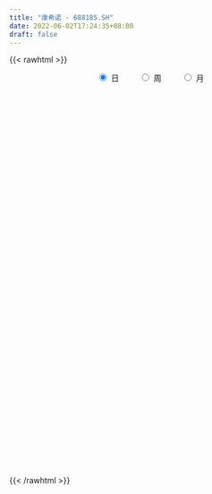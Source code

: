```yaml
---
title: "康希诺 - 688185.SH"
date: 2022-06-02T17:24:35+08:00
draft: false
---
```

{{< rawhtml >}}
    <div style="text-align: center">
        <label style="padding: 1rem;"><input style="margin-right: .5rem" type="radio" name="period" value="D" checked onclick="period_change(this)">日</label>
        <label style="padding: 1rem;"><input style="margin-right: .5rem" type="radio" name="period" value="W" onclick="period_change(this)">周</label>
        <label style="padding: 1rem;"><input style="margin-right: .5rem" type="radio" name="period" value="M" onclick="period_change(this)">月</label>
    </div>
    <div id="chart" style="height: 700px;"></div> 
    <script type="text/javascript">
        const D_v = [22945.04,17100.03,16061.55,15640.01,12514.87,16692.44,14291.51,12781.97,9798.59,14694.53,22017.06,17697.86,14028.57,9847.31,19751.22,16334.21,11403.13,14167.21,10232.92,9230.88,9706.42,21713.35,8778.14,9422.21,10344.81,7407.35,6988.09,16464.11,10121.99,8242.08,17330.8,10828.7,8156.59,10602.54,7717.24,10408.77,8267.52,15610.33,15352.42,16555.73,10588.34,10164.38,12039.78,10843.04,18139.57,9496.53,18819.92,18611.19,18073.12,17357.4,29679.82,17295.55,12804.37,22357.1,13980.03,11912.51,14427.76,10878.93,40239.39,30861.91,26879.27,19613.99,17455.99,21514.37,37329.97,23903.79,14927.01,16565.4,17756.22,19696.51,21020.74,24901.21,18568.1,13306.1,20234.59,19694.86,18417.09,9987.32,11946.68,15825.58,18306.34,17973.85,16327.55,22076.99,11537.43,10735.78,16664.71,20233.3,11695.95,18958.24,18609.67,26052.95,19486.85,13796.15,15204.65,11583.17,11470.42,20849.49,25326.16,17105.15,11699.21,12076.27,11754.14,15229.24,10558.41,27682.87,42962.51,16566.28,15861.7,28377.87,16602.71,18431.41,34401.77,16964.55,25344.41,18592.26,11996.77,41924.0,40245.13,24981.56,21249.33,13445.98,16851.69,13392.87,15817.97,19121.55,18799.73,80172.48,66615.48,33076.43,25597.54,19042.92,18686.98,13647.89,15170.87,26741.16,39269.95,26003.29,29010.3,70645.76,42200.66,48343.8,43438.41,29829.87,20332.99,21779.06,24668.39,18958.17,21514.29,20801.41,17624.75,19238.16,28948.13,22199.29,20701.88,24855.16,28490.57,25646.3,19376.43,19722.68,29635.85,27098.9,21799.87,22927.63,14820.98,24029.38,18589.01,13697.29,10373.86,23137.9,14862.72,11309.65,11345.54,12006.24,14040.56,19084.96,10090.52,9857.47,8427.37,12084.96,27791.78,41686.52,18775.12,14960.91,21522.31,17524.21,15973.99,12816.49,10184.32,15550.18,16734.87,18331.35,22803.51,28857.83,21633.53,34931.0,22589.23,30082.8,30373.04,30026.57,52577.54,66365.66,35083.95,22603.75,44879.42,25933.62,27482.63,23228.4,30649.3,26569.57,31296.0,43450.46,28258.89,19832.55,23952.14,20315.26,31177.74,33501.77,18851.36,16552.76,18416.29,12569.23,22195.95,19253.16,29684.41,21689.97,31099.2,21083.76,27546.63,22839.78,14984.87,14054.39,17942.03,28337.69,22027.02,20064.79,31066.11,23010.8,12356.23,16129.4,82215.97,40914.88,36154.91,19281.98,15994.54,73328.1,44985.36,44234.19,29684.03,24753.67]
const D_histogram = [0.0,0.8066552707,0.8565025024,1.6693236384,1.3804094214,2.0753981001,2.0031916988,0.684167995,-0.8854343551,-0.7740859114,2.8092956717,5.4166819073,6.0380048133,6.1046249333,8.1942190618,9.9487316365,10.7174209676,10.7588198883,9.8505302439,9.1532851036,7.5274031354,10.9371285848,11.730674492,11.8965472268,11.574484366,10.6365142064,9.7701162229,6.0654718254,1.5344424375,-0.6423000874,-5.5412847424,-6.6612577823,-8.6942591258,-9.0894929331,-9.8769183232,-11.8489476633,-12.5951319065,-15.2799491499,-18.4758850926,-18.896060877,-17.5253896016,-15.5530023338,-15.5988486999,-16.3152385058,-18.7103228802,-20.113142281,-15.4005637188,-10.2839607769,-5.7849560173,-2.9161544567,4.8498045713,9.0780118986,10.9715673784,8.4708377265,3.4552762412,0.7235754596,-3.6221487158,-6.6112976854,-11.4221220841,-16.707863086,-20.5963668453,-21.8637146045,-21.1919384593,-20.0083442836,-16.3773982296,-12.9430848695,-9.857216212,-7.6095926967,-4.2998681266,-2.3822484157,-1.3920631007,0.185730971,0.4494222814,0.9352615535,2.0573199132,3.6046217757,4.163181527,4.7543928192,5.4148620516,5.5165626894,5.021666083,4.2790126988,3.407057665,4.367603952,4.6199512523,4.9426377881,4.5715781396,5.5143933471,5.4305565712,4.1885394964,4.9303361447,3.3854481544,2.1123976569,1.0773940525,1.1355655693,1.3869898449,1.7323508964,2.8688617104,4.3432359416,4.7341197943,4.7617801656,4.810490278,5.1805174409,4.794102545,4.1362617207,5.1891717726,3.0940713128,1.6953819037,0.348265175,0.4728245868,0.8121150472,0.5477707332,-1.1799750952,-1.9479882451,-1.7059984839,-0.9884508092,-0.37131731,1.8170147044,4.3684029939,5.3456605528,5.2779755811,5.0522953566,4.6698280217,4.4084557645,3.8443695528,3.7986725738,3.4991850465,4.1485673251,4.4576529355,3.7906286754,2.5834351046,1.9240602381,0.9011337031,0.2143654991,0.2779673104,1.103394638,2.1231326067,2.8515391119,3.5638976601,5.8231933422,6.0862285521,7.2472063985,7.8636019729,7.4342976614,6.3417277837,4.7894641138,4.1586746491,2.9381983226,1.8470185664,1.067284218,0.5237529304,-0.1896853466,-2.0707262591,-3.0588579011,-3.2103036512,-2.7454937291,-1.2309626096,-0.7362603763,-0.5074381082,-1.2378693203,-0.7013305493,-0.5714523271,-1.250798943,-2.5252476886,-3.4045181248,-4.8967531806,-4.8777565802,-5.0565274096,-5.1264840776,-4.1849777672,-3.897596467,-3.2031417795,-2.593437256,-1.637877603,-0.6580440669,-0.9528380167,-1.0244284559,-1.0942594102,-1.1179040861,-0.7176103957,0.2245269556,1.1966433856,1.139583577,1.3147045693,0.663995893,0.7388921051,0.668830686,0.4111435879,0.2124390494,-0.1920820836,-0.6771581917,-0.622880931,-1.6244744845,-2.756218118,-3.096634003,-2.1292861725,-1.4819490364,-0.8245144553,-0.7651418311,-0.4584927776,1.2185188573,3.6790744773,4.175510991,4.3906795731,5.4848721138,5.3945183024,4.1604000981,3.0151003792,2.147115479,0.7475251369,0.0985480282,-0.9976847735,-2.3974714814,-3.131377297,-3.2121356334,-3.2995375387,-4.0018618375,-4.6799088427,-4.7917307865,-4.5720757449,-4.3997456473,-4.122066732,-4.2717237106,-4.1917363281,-4.7914430179,-5.0198475378,-4.6117591843,-4.3216850366,-3.3987309502,-2.4726480431,-1.7132359808,-1.0418643145,-0.3002266491,0.4829966802,1.2488500366,1.6781102994,2.2236231045,2.345019742,2.3579968047,2.3716306142,3.5531627648,3.9952388278,3.7284068284,3.4509514945,3.1467134922,4.6896447815,4.84434699,5.2138286971,5.2807974791,4.9205249304]
const D_fast = [0.0,1.0083190883,1.2722919457,2.5024439912,2.5586321296,3.7724703334,4.2010618568,3.0530801517,1.2621192129,1.1799461786,5.4656516797,9.4272083922,11.5580325014,13.1508088548,17.2889577488,21.5306532326,24.9786978056,27.7098016984,29.264144615,30.8552207506,31.1111895662,37.2551971617,40.981411692,44.1214212335,46.6929794642,48.4141378562,49.9902689284,47.8019924873,43.6545737088,41.317256162,35.0329503215,32.2476628359,28.0410967109,25.3734896704,22.1168346994,17.1825684435,13.2876012238,6.7827966929,-1.032110523,-6.1763015266,-9.1869776516,-11.1028409672,-15.0483995083,-19.8435989407,-26.9162640351,-33.3473690061,-32.4849313736,-29.939318626,-26.8865528707,-24.7467899243,-15.7683797535,-9.2706694515,-4.6342221272,-5.0172423474,-9.1689847724,-11.7197916891,-16.9710530434,-21.6130264344,-29.2793813541,-38.7420881276,-47.7796835982,-54.5129600085,-59.1391684781,-62.9576603733,-63.4210638767,-63.222521734,-62.6009571295,-62.2557317884,-60.02097425,-58.698916643,-58.0567471031,-56.4325202886,-56.0564734079,-55.3368187474,-53.7004304095,-51.251973103,-49.6526179699,-47.8728084729,-45.8586237277,-44.3777824175,-43.6172625031,-43.2901627126,-43.3103533302,-41.2579060552,-39.8505709418,-38.292224959,-37.5203900726,-35.1989765283,-33.9251741614,-34.1200563622,-32.1456756777,-32.8442016294,-33.5891527126,-34.3548078039,-34.0127448947,-33.414573158,-32.6361243824,-30.7823981407,-28.2222149241,-26.6478011228,-25.4296957102,-24.1783630283,-22.5132065052,-21.7010957648,-21.3248711589,-18.9746681639,-20.2962507955,-21.2710947286,-22.5311451636,-22.2883796052,-21.7460603829,-21.8734620136,-23.8962016158,-25.151211827,-25.3357216868,-24.8652867144,-24.3409825427,-21.6983968521,-18.0549078142,-15.7412351171,-14.4894261935,-13.4520325788,-12.6670429083,-11.8263012245,-11.4292950479,-10.5253238835,-9.9500151491,-8.2634910393,-6.8399921949,-6.5593592862,-7.1206940809,-7.2990538878,-8.0966969971,-8.7298738263,-8.5967801874,-7.4955042003,-5.94498308,-4.5036917967,-2.9003588335,0.8147351841,2.5993275321,5.5721069781,8.1544030458,9.5836731495,10.0765352177,9.7216375764,10.1305167739,9.644590028,9.0151649135,8.5022516196,8.0896585646,7.328798951,4.9300764736,3.1772303563,2.2232086934,2.0016451833,3.2084356504,3.5190727896,3.6210355307,2.5811369885,2.9423431222,2.9293582626,1.9373119109,0.0315512433,-1.6988487242,-4.4152720751,-5.6157146198,-7.0586173016,-8.4101949891,-8.5149331204,-9.201950937,-9.3082816943,-9.3469364848,-8.8008462326,-7.9855237132,-8.5185271671,-8.8462247203,-9.1896205272,-9.4927412247,-9.2718501332,-8.2735810429,-7.0023037666,-6.7744676809,-6.2706705463,-6.7553802493,-6.495761011,-6.3986147586,-6.5535159596,-6.6991107358,-7.1516523897,-7.8060180457,-7.9074610178,-9.3151731924,-11.1359713554,-12.2505457412,-11.8155194539,-11.5386695768,-11.0873636096,-11.2192764431,-11.027250584,-9.0456092348,-5.6652849955,-4.124970734,-2.8121322586,-0.3467216895,0.9115540747,0.7175358949,0.3260112709,-0.0051947596,-1.2179038175,-1.8422439192,-3.1878979142,-5.1870524925,-6.7038026323,-7.5875948771,-8.4998811671,-10.2026709252,-12.0506951411,-13.3604497815,-14.2838136761,-15.2114199904,-15.9642577581,-17.1818456643,-18.1497923639,-19.9473598081,-21.4307262125,-22.1755776551,-22.9659247665,-22.8926534177,-22.5847325214,-22.2536294543,-21.8427238666,-21.1761428635,-20.2721703641,-19.1941044985,-18.3453166609,-17.2438980797,-16.5362465066,-15.9337702428,-15.3272287797,-13.2574059379,-11.816520168,-11.1512504603,-10.5659679206,-10.0835275499,-7.3681850651,-6.0023961091,-4.3294572278,-2.942289076,-2.0724303921]
const D_slow = [0.0,0.2016638177,0.4157894433,0.8331203529,1.1782227082,1.6970722332,2.197870158,2.3689121567,2.1475535679,1.9540320901,2.656356008,4.0105264848,5.5200276882,7.0461839215,9.0947386869,11.5819215961,14.261276838,16.9509818101,19.413614371,21.701935647,23.5837864308,26.318068577,29.2507372,32.2248740067,35.1184950982,37.7776236498,40.2201527055,41.7365206619,42.1201312712,41.9595562494,40.5742350638,38.9089206182,36.7353558368,34.4629826035,31.9937530227,29.0315161069,25.8827331302,22.0627458428,17.4437745696,12.7197593504,8.33841195,4.4501613665,0.5504491916,-3.5283604349,-8.2059411549,-13.2342267252,-17.0843676549,-19.6553578491,-21.1015968534,-21.8306354676,-20.6181843248,-18.3486813501,-15.6057895055,-13.4880800739,-12.6242610136,-12.4433671487,-13.3489043277,-15.001728749,-17.85725927,-22.0342250415,-27.1833167529,-32.649245404,-37.9472300188,-42.9493160897,-47.0436656471,-50.2794368645,-52.7437409175,-54.6461390917,-55.7211061233,-56.3166682273,-56.6646840024,-56.6182512597,-56.5058956893,-56.2720803009,-55.7577503226,-54.8565948787,-53.815799497,-52.6272012921,-51.2734857792,-49.8943451069,-48.6389285861,-47.5691754114,-46.7174109952,-45.6255100072,-44.4705221941,-43.2348627471,-42.0919682122,-40.7133698754,-39.3557307326,-38.3085958585,-37.0760118224,-36.2296497838,-35.7015503695,-35.4322018564,-35.1483104641,-34.8015630029,-34.3684752788,-33.6512598512,-32.5654508658,-31.3819209172,-30.1914758758,-28.9888533063,-27.6937239461,-26.4951983098,-25.4611328796,-24.1638399365,-23.3903221083,-22.9664766323,-22.8794103386,-22.7612041919,-22.5581754301,-22.4212327468,-22.7162265206,-23.2032235819,-23.6297232029,-23.8768359052,-23.9696652327,-23.5154115566,-22.4233108081,-21.0868956699,-19.7674017746,-18.5043279355,-17.33687093,-16.2347569889,-15.2736646007,-14.3239964573,-13.4492001956,-12.4120583644,-11.2976451305,-10.3499879616,-9.7041291855,-9.223114126,-8.9978307002,-8.9442393254,-8.8747474978,-8.5988988383,-8.0681156866,-7.3552309087,-6.4642564936,-5.0084581581,-3.48690102,-1.6750994204,0.2908010728,2.1493754882,3.7348074341,4.9321734625,5.9718421248,6.7063917055,7.1681463471,7.4349674016,7.5659056342,7.5184842975,7.0008027327,6.2360882575,5.4335123446,4.7471389124,4.43939826,4.2553331659,4.1284736389,3.8190063088,3.6436736715,3.5008105897,3.188110854,2.5567989318,1.7056694006,0.4814811055,-0.7379580396,-2.002089892,-3.2837109114,-4.3299553532,-5.3043544699,-6.1051399148,-6.7534992288,-7.1629686296,-7.3274796463,-7.5656891505,-7.8217962644,-8.095361117,-8.3748371385,-8.5542397375,-8.4981079986,-8.1989471522,-7.9140512579,-7.5853751156,-7.4193761423,-7.2346531161,-7.0674454446,-6.9646595476,-6.9115497852,-6.9595703061,-7.128859854,-7.2845800868,-7.6906987079,-8.3797532374,-9.1539117382,-9.6862332813,-10.0567205404,-10.2628491542,-10.454134612,-10.5687578064,-10.2641280921,-9.3443594728,-8.300481725,-7.2028118317,-5.8315938033,-4.4829642277,-3.4428642032,-2.6890891084,-2.1523102386,-1.9654289544,-1.9407919474,-2.1902131407,-2.7895810111,-3.5724253353,-4.3754592437,-5.2003436284,-6.2008090877,-7.3707862984,-8.568718995,-9.7117379312,-10.8116743431,-11.8421910261,-12.9101219537,-13.9580560358,-15.1559167902,-16.4108786747,-17.5638184708,-18.6442397299,-19.4939224675,-20.1120844783,-20.5403934735,-20.8008595521,-20.8759162144,-20.7551670443,-20.4429545351,-20.0234269603,-19.4675211842,-18.8812662487,-18.2917670475,-17.6988593939,-16.8105687027,-15.8117589958,-14.8796572887,-14.0169194151,-13.230241042,-12.0578298466,-10.8467430991,-9.5432859249,-8.2230865551,-6.9929553225]
const D_data = [['2021-05-24', 604.5, 560.8, 534.0, 605.0],['2021-05-25', 585.03, 573.44, 570.0, 599.8],['2021-05-26', 564.0, 566.99, 547.57, 582.0],['2021-05-27', 568.0, 580.0, 555.03, 580.0],['2021-05-28', 574.88, 568.98, 562.0, 584.99],['2021-05-31', 577.0, 584.01, 572.0, 598.0],['2021-06-01', 589.98, 578.0, 550.0, 589.98],['2021-06-02', 576.01, 560.0, 555.0, 583.01],['2021-06-03', 560.68, 549.26, 546.0, 568.99],['2021-06-04', 567.87, 566.0, 563.0, 584.0],['2021-06-07', 578.49, 620.7, 556.0, 628.0],['2021-06-08', 618.0, 629.05, 615.0, 649.1],['2021-06-09', 629.4, 618.2, 599.0, 629.4],['2021-06-10', 621.26, 618.89, 613.0, 627.99],['2021-06-11', 616.2, 657.0, 610.33, 669.98],['2021-06-15', 660.0, 672.0, 645.01, 678.8],['2021-06-16', 667.53, 676.64, 653.0, 683.58],['2021-06-17', 668.57, 680.58, 645.01, 690.28],['2021-06-18', 674.95, 677.2, 671.21, 693.0],['2021-06-21', 676.0, 686.06, 668.0, 695.0],['2021-06-22', 684.76, 678.05, 668.02, 688.77],['2021-06-23', 692.99, 757.0, 682.33, 798.0],['2021-06-24', 749.62, 748.69, 740.0, 759.0],['2021-06-25', 749.17, 757.31, 736.0, 760.0],['2021-06-28', 741.51, 765.01, 740.0, 774.66],['2021-06-29', 762.13, 768.0, 755.0, 782.0],['2021-06-30', 765.0, 777.77, 762.0, 787.0],['2021-07-01', 777.79, 742.0, 700.0, 793.34],['2021-07-02', 725.0, 718.33, 717.85, 745.08],['2021-07-05', 722.16, 736.0, 711.08, 743.99],['2021-07-06', 732.18, 686.08, 671.68, 744.8],['2021-07-07', 680.01, 717.89, 678.0, 724.0],['2021-07-08', 720.0, 697.12, 689.26, 726.51],['2021-07-09', 698.72, 709.0, 672.0, 718.0],['2021-07-12', 713.0, 698.0, 685.01, 719.0],['2021-07-13', 697.47, 671.29, 651.0, 709.04],['2021-07-14', 660.0, 673.38, 660.0, 700.67],['2021-07-15', 674.97, 631.99, 621.57, 677.0],['2021-07-16', 632.39, 598.88, 597.1, 637.88],['2021-07-19', 638.15, 611.0, 588.88, 643.0],['2021-07-20', 619.34, 622.9, 615.03, 639.88],['2021-07-21', 625.0, 627.14, 616.01, 633.33],['2021-07-22', 620.0, 594.91, 588.88, 628.77],['2021-07-23', 586.7, 571.4, 559.43, 598.0],['2021-07-26', 565.64, 527.0, 511.22, 569.0],['2021-07-27', 524.24, 512.0, 505.0, 535.62],['2021-07-28', 521.58, 581.21, 515.35, 587.0],['2021-07-29', 594.8, 600.01, 594.8, 625.0],['2021-07-30', 601.03, 609.0, 558.88, 620.0],['2021-08-02', 624.02, 602.0, 592.99, 636.66],['2021-08-03', 596.0, 690.0, 590.0, 701.99],['2021-08-04', 678.08, 681.02, 651.0, 688.88],['2021-08-05', 681.02, 674.0, 666.5, 697.94],['2021-08-06', 682.0, 623.0, 583.0, 682.0],['2021-08-09', 609.99, 574.0, 572.02, 609.99],['2021-08-10', 579.68, 581.49, 562.95, 590.0],['2021-08-11', 574.0, 539.04, 538.0, 574.0],['2021-08-12', 528.47, 530.0, 523.0, 543.95],['2021-08-13', 530.0, 476.4, 460.13, 534.94],['2021-08-16', 457.0, 428.89, 426.12, 457.0],['2021-08-17', 420.0, 403.0, 402.0, 427.99],['2021-08-18', 408.98, 400.53, 398.0, 412.01],['2021-08-19', 398.98, 400.88, 391.2, 407.98],['2021-08-20', 396.9, 390.0, 378.01, 399.99],['2021-08-23', 405.59, 412.7, 396.6, 420.0],['2021-08-24', 417.54, 410.68, 406.17, 425.01],['2021-08-25', 410.28, 407.49, 405.6, 414.97],['2021-08-26', 410.0, 396.77, 391.0, 410.0],['2021-08-27', 394.28, 412.5, 393.48, 415.0],['2021-08-30', 408.0, 398.55, 392.99, 411.0],['2021-08-31', 403.87, 385.23, 374.77, 406.6],['2021-09-01', 390.0, 390.99, 368.0, 398.76],['2021-09-02', 389.0, 371.69, 370.98, 392.0],['2021-09-03', 376.58, 369.01, 365.58, 379.5],['2021-09-06', 369.01, 374.55, 361.0, 383.0],['2021-09-07', 375.0, 381.5, 366.08, 383.0],['2021-09-08', 380.0, 370.18, 369.17, 380.0],['2021-09-09', 372.0, 369.69, 366.66, 374.8],['2021-09-10', 370.01, 370.62, 361.0, 373.16],['2021-09-13', 371.0, 362.85, 362.43, 379.6],['2021-09-14', 360.95, 351.5, 351.0, 365.55],['2021-09-15', 351.49, 341.9, 340.0, 352.42],['2021-09-16', 343.81, 332.25, 331.5, 346.57],['2021-09-17', 336.49, 351.99, 331.0, 357.0],['2021-09-22', 346.94, 343.58, 343.2, 351.99],['2021-09-23', 348.0, 343.6, 342.26, 349.08],['2021-09-24', 339.0, 332.5, 331.5, 339.99],['2021-09-27', 332.0, 348.66, 330.49, 354.97],['2021-09-28', 344.5, 336.8, 335.25, 348.58],['2021-09-29', 335.36, 317.0, 314.0, 339.99],['2021-09-30', 320.07, 338.79, 319.9, 344.94],['2021-10-08', 306.08, 306.05, 301.22, 315.0],['2021-10-11', 307.05, 298.88, 297.5, 313.8],['2021-10-12', 298.46, 291.8, 287.1, 302.6],['2021-10-13', 295.7, 298.7, 289.46, 301.38],['2021-10-14', 299.99, 297.98, 297.22, 304.8],['2021-10-15', 299.5, 297.09, 293.02, 302.99],['2021-10-18', 303.0, 308.02, 301.01, 314.98],['2021-10-19', 309.04, 317.51, 302.47, 323.49],['2021-10-20', 319.96, 308.07, 307.09, 324.91],['2021-10-21', 309.0, 304.07, 303.0, 314.0],['2021-10-22', 308.0, 304.16, 301.5, 309.46],['2021-10-25', 308.5, 309.29, 306.1, 313.66],['2021-10-26', 309.0, 299.9, 298.58, 311.4],['2021-10-27', 299.76, 293.54, 291.8, 304.89],['2021-10-28', 291.0, 316.26, 290.01, 319.88],['2021-10-29', 299.0, 273.9, 272.58, 299.0],['2021-11-01', 274.0, 271.76, 270.25, 277.55],['2021-11-02', 271.5, 262.5, 261.61, 274.0],['2021-11-03', 268.0, 274.7, 265.0, 279.99],['2021-11-04', 275.81, 275.93, 272.0, 277.51],['2021-11-05', 271.67, 265.9, 265.64, 273.79],['2021-11-08', 249.6, 238.67, 238.6, 254.44],['2021-11-09', 242.01, 239.39, 236.5, 242.98],['2021-11-10', 241.1, 245.81, 235.71, 253.99],['2021-11-11', 241.1, 249.9, 240.99, 252.88],['2021-11-12', 249.9, 248.3, 248.0, 253.99],['2021-11-15', 260.59, 272.8, 258.53, 285.29],['2021-11-16', 275.3, 289.42, 273.5, 294.81],['2021-11-17', 283.61, 280.06, 276.67, 288.13],['2021-11-18', 282.0, 270.78, 270.78, 285.49],['2021-11-19', 271.77, 269.42, 268.0, 274.8],['2021-11-22', 273.38, 267.15, 264.59, 274.44],['2021-11-23', 269.0, 268.17, 265.0, 270.9],['2021-11-24', 267.0, 263.2, 260.34, 267.77],['2021-11-25', 264.2, 269.0, 261.82, 273.15],['2021-11-26', 273.61, 265.83, 265.1, 276.66],['2021-11-29', 290.01, 279.9, 278.36, 299.1],['2021-11-30', 280.0, 280.0, 267.36, 287.77],['2021-12-01', 272.05, 268.56, 268.0, 273.9],['2021-12-02', 264.1, 257.83, 257.6, 264.5],['2021-12-03', 258.3, 260.09, 251.2, 260.49],['2021-12-06', 254.0, 250.8, 250.8, 256.0],['2021-12-07', 247.8, 249.54, 246.68, 253.99],['2021-12-08', 251.64, 256.18, 250.5, 256.52],['2021-12-09', 256.83, 267.45, 254.88, 272.0],['2021-12-10', 266.5, 275.0, 263.01, 278.23],['2021-12-13', 276.66, 276.99, 272.76, 278.94],['2021-12-14', 277.0, 282.29, 277.0, 288.2],['2021-12-15', 291.61, 312.7, 286.48, 327.77],['2021-12-16', 310.0, 298.7, 296.97, 315.0],['2021-12-17', 298.0, 318.81, 298.0, 325.25],['2021-12-20', 325.99, 322.78, 321.14, 338.5],['2021-12-21', 319.5, 316.5, 305.2, 323.88],['2021-12-22', 316.5, 310.01, 309.0, 320.66],['2021-12-23', 307.1, 302.16, 299.0, 309.0],['2021-12-24', 307.0, 312.16, 304.11, 318.33],['2021-12-27', 315.0, 303.5, 301.7, 320.0],['2021-12-28', 300.0, 301.76, 291.5, 307.96],['2021-12-29', 301.6, 302.8, 296.02, 310.11],['2021-12-30', 303.0, 303.88, 301.51, 307.88],['2021-12-31', 306.0, 299.55, 296.9, 309.0],['2022-01-04', 293.98, 278.0, 278.0, 294.0],['2022-01-05', 274.16, 280.29, 269.25, 281.6],['2022-01-06', 274.77, 286.0, 274.02, 288.85],['2022-01-07', 287.76, 292.91, 286.3, 298.5],['2022-01-10', 297.0, 310.5, 294.0, 314.98],['2022-01-11', 300.41, 303.0, 294.09, 303.0],['2022-01-12', 297.25, 301.73, 294.5, 306.8],['2022-01-13', 300.0, 288.21, 288.21, 300.0],['2022-01-14', 286.73, 303.32, 281.39, 305.55],['2022-01-17', 301.96, 300.03, 291.02, 306.66],['2022-01-18', 300.0, 288.14, 287.21, 300.02],['2022-01-19', 282.0, 274.27, 273.0, 286.64],['2022-01-20', 273.98, 271.3, 271.01, 278.99],['2022-01-21', 271.29, 254.0, 251.12, 272.6],['2022-01-24', 259.04, 265.0, 259.04, 271.0],['2022-01-25', 263.01, 257.9, 257.11, 268.8],['2022-01-26', 260.01, 254.12, 251.12, 263.9],['2022-01-27', 255.0, 264.88, 249.0, 278.89],['2022-01-28', 265.02, 256.08, 253.52, 270.8],['2022-02-07', 262.38, 260.18, 258.42, 264.7],['2022-02-08', 260.18, 259.41, 253.01, 261.6],['2022-02-09', 260.0, 265.3, 258.21, 265.97],['2022-02-10', 265.49, 268.9, 261.97, 272.0],['2022-02-11', 268.44, 253.07, 253.0, 268.44],['2022-02-14', 244.89, 252.98, 240.0, 255.0],['2022-02-15', 250.37, 250.63, 245.01, 252.96],['2022-02-16', 250.63, 248.89, 248.01, 253.6],['2022-02-17', 247.21, 253.28, 246.13, 254.51],['2022-02-18', 264.0, 262.3, 256.03, 268.88],['2022-02-21', 280.0, 267.25, 264.38, 287.99],['2022-02-22', 260.32, 256.62, 254.4, 261.26],['2022-02-23', 257.5, 259.73, 256.8, 262.68],['2022-02-24', 259.0, 247.81, 245.0, 260.58],['2022-02-25', 250.0, 254.86, 250.0, 257.0],['2022-02-28', 256.5, 252.6, 250.5, 259.88],['2022-03-01', 254.99, 248.79, 248.0, 255.0],['2022-03-02', 246.51, 247.55, 243.81, 249.37],['2022-03-03', 248.0, 242.35, 241.89, 249.26],['2022-03-04', 240.0, 237.57, 236.66, 245.8],['2022-03-07', 239.1, 241.61, 235.58, 244.01],['2022-03-08', 241.0, 223.83, 222.23, 241.0],['2022-03-09', 224.0, 213.5, 202.12, 227.84],['2022-03-10', 216.0, 215.82, 211.99, 219.87],['2022-03-11', 211.8, 230.47, 211.0, 236.8],['2022-03-14', 230.0, 227.98, 226.88, 235.0],['2022-03-15', 225.64, 229.27, 223.85, 241.0],['2022-03-16', 229.35, 221.6, 211.2, 233.88],['2022-03-17', 224.88, 223.7, 223.02, 234.4],['2022-03-18', 223.7, 245.08, 220.98, 245.89],['2022-03-21', 255.48, 266.7, 255.08, 269.86],['2022-03-22', 261.99, 252.0, 247.6, 264.97],['2022-03-23', 255.12, 252.74, 247.2, 256.08],['2022-03-24', 248.77, 270.35, 247.01, 272.59],['2022-03-25', 267.0, 261.86, 261.61, 269.98],['2022-03-28', 260.0, 247.2, 246.0, 260.44],['2022-03-29', 248.01, 244.3, 241.0, 251.39],['2022-03-30', 245.6, 244.04, 238.3, 247.0],['2022-03-31', 243.0, 232.09, 231.91, 245.89],['2022-04-01', 231.88, 236.0, 225.5, 236.0],['2022-04-06', 243.0, 225.0, 224.8, 246.42],['2022-04-07', 221.0, 212.7, 212.0, 222.8],['2022-04-08', 213.31, 212.58, 209.08, 216.31],['2022-04-11', 211.79, 215.44, 209.26, 222.0],['2022-04-12', 213.35, 211.6, 206.0, 216.5],['2022-04-13', 209.0, 198.0, 197.83, 209.34],['2022-04-14', 199.0, 190.1, 184.13, 201.0],['2022-04-15', 188.88, 190.11, 186.9, 194.38],['2022-04-18', 188.44, 189.49, 182.34, 193.72],['2022-04-19', 189.9, 184.89, 182.1, 191.5],['2022-04-20', 185.04, 182.39, 181.0, 188.0],['2022-04-21', 182.0, 172.24, 172.0, 182.7],['2022-04-22', 171.65, 169.61, 167.01, 175.53],['2022-04-25', 166.89, 153.99, 153.74, 171.58],['2022-04-26', 155.16, 150.2, 149.81, 156.79],['2022-04-27', 146.3, 152.37, 141.0, 153.05],['2022-04-28', 152.99, 146.61, 145.0, 153.0],['2022-04-29', 143.93, 152.01, 143.58, 152.47],['2022-05-05', 148.0, 151.88, 146.2, 152.68],['2022-05-06', 147.51, 149.78, 146.99, 151.36],['2022-05-09', 150.0, 148.5, 147.5, 152.55],['2022-05-10', 145.9, 149.7, 144.47, 151.8],['2022-05-11', 150.43, 151.46, 149.73, 157.81],['2022-05-12', 151.46, 153.2, 148.48, 155.38],['2022-05-13', 153.22, 150.51, 148.18, 155.5],['2022-05-16', 150.6, 153.36, 150.6, 160.3],['2022-05-17', 153.0, 148.95, 146.6, 153.7],['2022-05-18', 148.7, 147.19, 147.1, 150.43],['2022-05-19', 145.15, 146.6, 143.5, 146.99],['2022-05-20', 175.0, 164.4, 162.31, 175.7],['2022-05-23', 164.44, 160.24, 158.6, 166.49],['2022-05-24', 160.96, 152.74, 152.6, 163.65],['2022-05-25', 153.7, 151.95, 149.03, 153.83],['2022-05-26', 152.0, 150.74, 148.02, 152.45],['2022-05-27', 151.5, 178.6, 150.0, 180.18],['2022-05-30', 170.01, 168.0, 165.0, 172.99],['2022-05-31', 168.25, 174.7, 168.25, 179.7],['2022-06-01', 174.79, 175.04, 171.1, 179.0],['2022-06-02', 173.45, 171.9, 169.31, 175.0]]
const W_v = [243195.71,212192.14,161863.63,147055.35,149015.28,95781.53,162751.57,63520.04,22440.1,153617.38,166321.52,102912.86,81805.69,104924.18,60972.43,59796.42,64521.22,90903.08,76169.9,71200.01,86719.09,71100.97,56249.21,49760.06,64642.1,79383.57,90621.11,66586.64,133974.19,68519.0,76277.55,45197.51,49195.87,47823.95,27053.22,64997.57,77405.0,98939.3,47300.29,61723.73,83551.74,84261.5,68259.04,83342.02,52137.47,58851.0,51326.35,55160.71,57356.28,60191.27,83140.33,99494.24,91438.62,116325.53,110482.39,97492.66,80280.54,90510.31,38937.92,69497.16,26052.95,71541.24,87056.28,108187.17,95839.97,107299.76,141846.0,83983.81,224504.85,113516.85,216203.81,140048.72,98136.78,96704.46,122871.83,110676.76,80660.78,67786.95,68252.1,114469.07,71259.85,126557.22,165649.18,194866.4,139225.9,91541.9,127798.27,88987.39,131103.97,37824.65,102425.92,164778.51,185674.41,143657.25]
const W_histogram = [0.0,-0.0363760684,-5.6303826625,-7.300094921,-5.9247828623,-6.319876974,-2.5347651719,-0.221485119,1.9100566156,5.8295104777,7.795639863,8.9731177454,8.1573551212,7.9728951656,6.5686925723,5.0074500741,5.4731367007,7.3331972994,6.6683080432,5.5847360174,2.3887073737,0.8725291723,-1.289305004,-1.6897349683,-3.5708127219,-2.0344147855,7.8062636682,10.256070952,10.793419637,8.2222132131,3.121782583,-2.3349068158,-5.7375162109,-5.754348892,-5.5910559961,-9.2144073096,-4.7491789539,2.9077721046,2.3516316458,6.5491765014,13.4868028459,15.4218313571,15.4274652445,20.1859183541,23.1096021104,28.5006684293,27.4906293601,24.3509863877,13.5534510589,3.7651224845,-0.7328624041,-3.1835970854,-14.4645441842,-26.8139404851,-32.1747863021,-37.0123144593,-38.3057108365,-38.5142751521,-37.9990558293,-35.3253646844,-33.8492342929,-31.6063596778,-27.9054453931,-25.8033793684,-23.3342419149,-21.323933582,-17.1869726365,-13.471695248,-10.3219851823,-6.3505141139,-0.2133656546,3.739714961,5.7277603034,6.7478797123,8.1805569381,5.9662398996,4.8487653211,4.1414669852,4.5000258834,4.4337502718,3.4659614947,2.6262571845,3.2903481343,4.9931610363,4.5251948593,2.8665592361,0.6026768036,-1.7975389701,-3.9682143839,-4.8913060987,-4.7839979668,-3.1857362878,-0.7097129151,0.854505651]
const W_fast = [0.0,-0.0454700855,-7.0470723452,-10.5418083339,-10.6476919908,-12.622755346,-9.4713348369,-7.2134260638,-4.6043701753,0.7724613063,4.6875006573,8.1082579761,9.3318341321,11.140597968,11.3785685178,11.0691885381,12.9031593399,16.5965192634,17.5987070181,17.9113189966,15.3124671964,14.0144212879,11.5302608607,10.7073971543,7.9336162202,8.9614104602,20.753654831,25.7674798528,29.0031834471,28.4875303264,24.1675453421,18.1271292393,13.2901407915,11.8347208874,10.6002497843,4.6732966433,7.9512302606,16.3351243452,16.3668917979,22.2017307788,32.5110578348,38.3015441853,42.1640443838,51.9689770819,60.6700613658,73.1862947921,79.0489130629,81.9970166874,74.5878441233,65.74079617,61.0595956804,57.8129617278,42.9158785829,23.8629971607,10.4584547683,-3.6321520038,-14.5019760901,-24.3391091938,-33.3236538283,-39.4813038545,-46.4674820362,-52.1261973406,-55.4016444042,-59.7504232215,-63.1148462468,-66.4355213094,-66.595303523,-66.2479499465,-65.6787361763,-63.2948936365,-57.2110865908,-52.323077235,-48.9030918167,-46.1960024798,-42.7181860194,-43.440943083,-43.3462263313,-43.0181579209,-41.5345925518,-40.4924305954,-40.5937289989,-40.776869013,-39.2901910296,-36.3390878685,-35.6757553306,-36.6177511448,-38.7309643765,-41.5805648927,-44.7432939024,-46.8892121419,-47.9779035017,-47.1760758946,-44.8774807507,-43.0996357719]
const W_slow = [0.0,-0.0090940171,-1.4166896827,-3.241713413,-4.7229091285,-6.302878372,-6.936569665,-6.9919409448,-6.5144267909,-5.0570491714,-3.1081392057,-0.8648597693,1.174479011,3.1677028024,4.8098759454,6.061738464,7.4300226392,9.263321964,10.9303989748,12.3265829792,12.9237598226,13.1418921157,12.8195658647,12.3971321226,11.5044289421,10.9958252457,12.9473911628,15.5114089008,18.2097638101,20.2653171133,21.0457627591,20.4620360551,19.0276570024,17.5890697794,16.1913057804,13.887703953,12.7004092145,13.4273522406,14.0152601521,15.6525542774,19.0242549889,22.8797128282,26.7365791393,31.7830587278,37.5604592554,44.6856263628,51.5582837028,57.6460302997,61.0343930644,61.9756736856,61.7924580845,60.9965588132,57.3804227671,50.6769376458,42.6332410703,33.3801624555,23.8037347464,14.1751659584,4.675402001,-4.1559391701,-12.6182477433,-20.5198376628,-27.496199011,-33.9470438531,-39.7806043319,-45.1115877274,-49.4083308865,-52.7762546985,-55.3567509941,-56.9443795226,-56.9977209362,-56.062792196,-54.6308521201,-52.943882192,-50.8987429575,-49.4071829826,-48.1949916523,-47.159624906,-46.0346184352,-44.9261808673,-44.0596904936,-43.4031261975,-42.5805391639,-41.3322489048,-40.20095019,-39.4843103809,-39.33364118,-39.7830259226,-40.7750795185,-41.9979060432,-43.1939055349,-43.9903396068,-44.1677678356,-43.9541414229]
const W_data = [['2020-08-14', 470.0, 349.6, 343.55, 477.0],['2020-08-21', 359.8, 349.03, 340.5, 379.35],['2020-08-28', 339.61, 261.7, 256.43, 339.61],['2020-09-04', 259.04, 285.65, 249.23, 292.0],['2020-09-11', 283.0, 317.14, 264.48, 322.2],['2020-09-18', 318.03, 291.9, 281.0, 330.99],['2020-09-25', 289.02, 349.0, 283.25, 371.0],['2020-09-30', 355.99, 345.0, 326.66, 362.0],['2020-10-09', 348.02, 354.5, 338.6, 359.0],['2020-10-16', 355.04, 395.62, 338.82, 396.78],['2020-10-23', 402.0, 392.0, 377.02, 462.0],['2020-10-30', 392.0, 397.1, 365.45, 408.8],['2020-11-06', 398.0, 380.0, 368.89, 405.0],['2020-11-13', 386.0, 391.99, 351.02, 429.88],['2020-11-20', 385.6, 378.8, 368.18, 394.75],['2020-11-27', 377.5, 374.21, 362.7, 393.98],['2020-12-04', 377.8, 401.82, 373.0, 411.55],['2020-12-11', 393.06, 431.95, 389.05, 451.11],['2020-12-18', 428.2, 410.61, 388.01, 431.0],['2020-12-25', 411.0, 407.2, 397.8, 430.31],['2020-12-31', 407.0, 374.11, 330.8, 410.0],['2021-01-08', 371.88, 385.55, 353.63, 395.0],['2021-01-15', 379.0, 369.16, 350.35, 385.0],['2021-01-22', 368.0, 384.89, 358.5, 389.03],['2021-01-29', 385.5, 359.73, 355.71, 409.8],['2021-02-05', 375.0, 400.99, 370.51, 409.8],['2021-02-10', 408.9, 540.0, 405.0, 540.0],['2021-02-19', 575.0, 490.0, 476.88, 577.0],['2021-02-26', 485.0, 485.0, 428.88, 517.79],['2021-03-05', 505.0, 450.9, 431.6, 525.0],['2021-03-12', 456.01, 405.88, 369.05, 463.85],['2021-03-19', 406.96, 376.04, 371.6, 415.49],['2021-03-26', 383.01, 377.32, 360.11, 413.82],['2021-04-02', 382.0, 408.48, 366.06, 414.98],['2021-04-09', 413.99, 408.99, 400.0, 417.45],['2021-04-16', 403.0, 348.33, 328.0, 406.0],['2021-04-23', 345.07, 448.3, 344.7, 463.77],['2021-04-30', 457.0, 522.34, 457.0, 529.95],['2021-05-07', 456.07, 442.73, 434.0, 476.07],['2021-05-14', 472.02, 517.9, 468.0, 532.3],['2021-05-21', 535.0, 593.0, 496.89, 599.39],['2021-05-28', 604.5, 568.98, 534.0, 605.0],['2021-06-04', 577.0, 566.0, 546.0, 598.0],['2021-06-11', 578.49, 657.0, 556.0, 669.98],['2021-06-18', 660.0, 677.2, 645.01, 693.0],['2021-06-25', 676.0, 757.31, 668.0, 798.0],['2021-07-02', 741.51, 718.33, 700.0, 793.34],['2021-07-09', 722.16, 709.0, 671.68, 744.8],['2021-07-16', 713.0, 598.88, 597.1, 719.0],['2021-07-23', 638.15, 571.4, 559.43, 643.0],['2021-07-30', 565.64, 609.0, 505.0, 625.0],['2021-08-06', 624.02, 623.0, 583.0, 701.99],['2021-08-13', 609.99, 476.4, 460.13, 609.99],['2021-08-20', 457.0, 390.0, 378.01, 457.0],['2021-08-27', 405.59, 412.5, 391.0, 425.01],['2021-09-03', 408.0, 369.01, 365.58, 411.0],['2021-09-10', 369.01, 370.62, 361.0, 383.0],['2021-09-17', 371.0, 351.99, 331.0, 379.6],['2021-09-24', 346.94, 332.5, 331.5, 351.99],['2021-09-30', 332.0, 338.79, 314.0, 354.97],['2021-10-08', 306.08, 306.05, 301.22, 315.0],['2021-10-15', 307.05, 297.09, 287.1, 313.8],['2021-10-22', 303.0, 304.16, 301.01, 324.91],['2021-10-29', 308.5, 273.9, 272.58, 319.88],['2021-11-05', 274.0, 265.9, 261.61, 279.99],['2021-11-12', 249.6, 248.3, 235.71, 254.44],['2021-11-19', 260.59, 269.42, 258.53, 294.81],['2021-11-26', 273.38, 265.83, 260.34, 276.66],['2021-12-03', 290.01, 260.09, 251.2, 299.1],['2021-12-10', 254.0, 275.0, 246.68, 278.23],['2021-12-17', 276.66, 318.81, 272.76, 327.77],['2021-12-24', 325.99, 312.16, 299.0, 338.5],['2021-12-31', 315.0, 299.55, 291.5, 320.0],['2022-01-07', 293.98, 292.91, 269.25, 298.5],['2022-01-14', 297.0, 303.32, 281.39, 314.98],['2022-01-21', 301.96, 254.0, 251.12, 306.66],['2022-01-28', 259.04, 256.08, 249.0, 278.89],['2022-02-11', 262.38, 253.07, 253.0, 272.0],['2022-02-18', 244.89, 262.3, 240.0, 268.88],['2022-02-25', 280.0, 254.86, 245.0, 287.99],['2022-03-04', 256.5, 237.57, 236.66, 259.88],['2022-03-11', 239.1, 230.47, 202.12, 244.01],['2022-03-18', 230.0, 245.08, 211.2, 245.89],['2022-03-25', 255.48, 261.86, 247.01, 272.59],['2022-04-01', 260.0, 236.0, 225.5, 260.44],['2022-04-08', 243.0, 212.58, 209.08, 246.42],['2022-04-15', 211.79, 190.11, 184.13, 222.0],['2022-04-22', 188.44, 169.61, 167.01, 193.72],['2022-04-29', 166.89, 152.01, 141.0, 171.58],['2022-05-06', 148.0, 149.78, 146.2, 152.68],['2022-05-13', 150.0, 150.51, 144.47, 157.81],['2022-05-20', 150.6, 164.4, 143.5, 175.7],['2022-05-27', 164.44, 178.6, 148.02, 180.18],['2022-06-02', 170.01, 171.9, 165.0, 179.7]]
const M_v = [651514.5300000001,583860.72,445291.86,316748.96,380263.06,241752.34,370565.51,261718.0399999999,293690.9300000001,293529.7,270637.34,282434.6900000001,458458.03,336001.3399999999,292837.64,575757.4999999999,645623.05,410913.83,266482.11,650288.5599999999,470727.53,579923.04,54437.7]
const M_histogram = [0.0,5.7065754986,12.2960921941,14.4215492951,14.7757848553,13.1979654263,19.3739391812,14.5808229988,20.4468090761,26.7256239456,41.3028081641,37.0871343218,17.718953123,1.1451871752,-13.9883152429,-22.863467025,-26.4402977064,-30.4702663798,-31.951479274,-32.7715247264,-36.8611003973,-36.1430167388,-33.9935634891]
const M_fast = [0.0,7.1332193732,16.7967591172,22.5276035421,26.5757853161,28.2974572437,39.3169157938,38.1690053611,49.1466937075,62.1069145634,87.0098008229,92.0659105611,77.127467643,60.839998489,42.2094172602,27.6183987219,17.4314936138,5.7839583455,-3.6851243672,-12.6980510012,-26.0029017714,-34.3205722976,-40.6695099202]
const M_slow = [0.0,1.4266438746,4.5006669232,8.1060542469,11.8000004608,15.0994918174,19.9429766126,23.5881823623,28.6998846314,35.3812906178,45.7069926588,54.9787762393,59.40851452,59.6948113138,56.1977325031,50.4818657469,43.8717913203,36.2542247253,28.2663549068,20.0734737252,10.8581986259,1.8224444412,-6.6759464311]
const M_data = [['2020-08-31', 470.0, 255.58, 249.5, 477.0],['2020-09-30', 254.7, 345.0, 249.23, 371.0],['2020-10-30', 348.02, 397.1, 338.6, 462.0],['2020-11-30', 398.0, 376.43, 351.02, 429.88],['2020-12-31', 380.0, 374.11, 330.8, 451.11],['2021-01-29', 371.88, 359.73, 350.35, 409.8],['2021-02-26', 375.0, 485.0, 370.51, 577.0],['2021-03-31', 505.0, 368.0, 360.11, 525.0],['2021-04-30', 371.0, 522.34, 328.0, 529.95],['2021-05-31', 456.07, 584.01, 434.0, 605.0],['2021-06-30', 589.98, 777.77, 546.0, 798.0],['2021-07-30', 777.79, 609.0, 505.0, 793.34],['2021-08-31', 624.02, 385.23, 374.77, 701.99],['2021-09-30', 390.0, 338.79, 314.0, 398.76],['2021-10-29', 306.08, 273.9, 272.58, 324.91],['2021-11-30', 274.0, 280.0, 235.71, 299.1],['2021-12-31', 272.05, 299.55, 246.68, 338.5],['2022-01-28', 293.98, 256.08, 249.0, 314.98],['2022-02-28', 262.38, 252.6, 240.0, 287.99],['2022-03-31', 254.99, 232.09, 202.12, 272.59],['2022-04-29', 231.88, 152.01, 141.0, 246.42],['2022-05-31', 148.0, 174.7, 143.5, 180.18],['2022-06-30', 174.79, 171.9, 169.31, 179.0]]
        const D_a = [null,null,null,null,null,null,null,null,546.0,null,null,null,null,null,null,null,null,null,null,null,null,798.0,null,null,null,null,null,null,null,null,null,null,null,null,null,null,null,null,null,null,null,null,null,null,null,505.0,null,null,null,null,701.99,null,null,null,null,null,null,null,null,null,null,null,null,378.01,null,null,null,null,415.0,null,null,null,null,null,361.0,null,null,null,null,379.6,null,null,null,null,null,null,null,null,null,null,null,null,null,287.1,null,null,null,null,null,324.91,null,null,null,null,null,null,null,null,null,null,null,null,null,null,235.71,null,null,null,294.81,null,null,null,null,null,null,null,null,null,null,null,null,null,null,246.68,null,null,null,null,null,null,null,null,338.5,null,null,null,null,null,null,null,null,null,null,269.25,null,null,null,null,null,null,null,306.66,null,null,null,null,null,null,null,249.0,null,null,null,null,null,null,null,null,null,null,null,287.99,null,null,null,null,null,null,null,null,null,null,null,202.12,null,null,null,null,null,null,null,null,null,null,null,269.98,null,null,null,null,null,null,null,null,null,null,null,null,null,null,null,null,null,null,null,null,141.0,null,null,null,null,null,null,null,null,null,null,null,null,null,175.7,null,null,null,148.02,null,null,null,null,null]
const W_a = [null,null,null,249.23,null,null,null,null,null,null,462.0,null,null,null,null,null,null,null,null,null,330.8,null,null,null,null,null,null,577.0,null,null,null,null,null,null,null,328.0,null,null,null,null,null,null,null,null,null,798.0,null,null,null,null,null,null,null,null,null,null,null,null,null,null,null,null,null,null,null,235.71,null,null,null,null,null,338.5,null,null,null,null,null,null,null,null,null,null,null,null,null,null,null,null,141.0,null,null,null,null,null]
const M_a = [null,249.23,null,null,null,null,null,null,null,null,798.0,null,null,null,null,235.71,null,null,null,null,null,null,null]
        const D_b = [[{ coord: ['2021-06-03', 701.99] }, { coord: ['2021-08-03', 546.0] }],[{ coord: ['2021-08-20', 379.6] }, { coord: ['2021-09-13', 378.01] }],[{ coord: ['2021-10-12', 294.81] }, { coord: ['2022-02-21', 287.1] }]]
const W_b = [[{ coord: ['2020-09-04', 462.0] }, { coord: ['2021-12-24', 330.8] }]]
const M_b = []
    </script>
{{< /rawhtml >}}